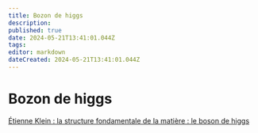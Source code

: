 ```yaml
---
title: Bozon de higgs
description: 
published: true
date: 2024-05-21T13:41:01.044Z
tags: 
editor: markdown
dateCreated: 2024-05-21T13:41:01.044Z
---
```


# Bozon de higgs

[Étienne Klein : la structure fondamentale de la matière : le boson de higgs](https://www.youtube.com/watch?v=KJQl--wHQSM)
